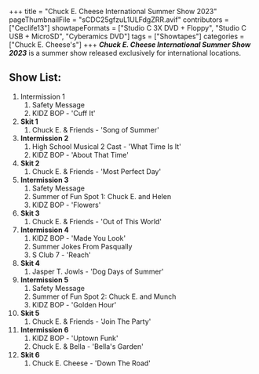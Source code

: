 +++
title = "Chuck E. Cheese International Summer Show 2023"
pageThumbnailFile = "sCDC25gfzuL1ULFdgZRR.avif"
contributors = ["Ceclife13"]
showtapeFormats = ["Studio C 3X DVD + Floppy", "Studio C USB + MicroSD", "Cyberamics DVD"]
tags = ["Showtapes"]
categories = ["Chuck E. Cheese's"]
+++
***Chuck E. Cheese International Summer Show 2023*** is a summer show released exclusively for international locations.


## Show List:

1.  Intermission 1
    1.  Safety Message
    2.  KIDZ BOP - 'Cuff It'
2.  **Skit 1**
    1.  Chuck E. & Friends - 'Song of Summer'
3.  **Intermission 2**
    1.  High School Musical 2 Cast - 'What Time Is It'
    2.  KIDZ BOP - 'About That Time'
4.  **Skit 2**
    1.  Chuck E. & Friends - 'Most Perfect Day'
5.  **Intermission 3**
    1.  Safety Message
    2.  Summer of Fun Spot 1: Chuck E. and Helen
    3.  KIDZ BOP - 'Flowers'
6.  **Skit 3**
    1.  Chuck E. & Friends - 'Out of This World'
7.  **Intermission 4**
    1.  KIDZ BOP - 'Made You Look'
    2.  Summer Jokes From Pasqually
    3.  S Club 7 - 'Reach'
8.  **Skit 4**
    1.  Jasper T. Jowls - 'Dog Days of Summer'
9.  **Intermission 5**
    1.  Safety Message
    2.  Summer of Fun Spot 2: Chuck E. and Munch
    3.  KIDZ BOP - 'Golden Hour'
10. **Skit 5**
    1.  Chuck E. & Friends - 'Join The Party'
11. **Intermission 6**
    1.  KIDZ BOP - 'Uptown Funk'
    2.  Chuck E. & Bella - 'Bella's Garden'
12. **Skit 6**
    1.  Chuck E. Cheese - 'Down The Road'

